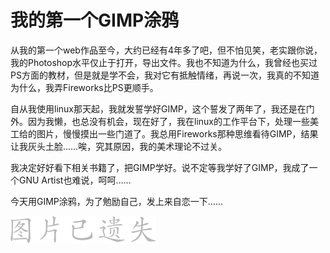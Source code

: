 # 我的第一个GIMP涂鸦

从我的第一个web作品至今，大约已经有4年多了吧，但不怕见笑，老实跟你说，我的Photoshop水平仅止于打开，导出文件。我也不知道为什么，我曾经也买过PS方面的教材，但是就是学不会，我对它有抵触情绪，再说一次，我真的不知道为什么，我弄Fireworks比PS更顺手。

自从我使用linux那天起，我就发誓学好GIMP，这个誓发了两年了，我还是在门外。因为我懒，也总没有机会，现在好了，我在linux的工作平台下，处理一些美工给的图片，慢慢摸出一些门道了。我总用Fireworks那种思维看待GIMP，结果让我灰头土脸……唉，究其原因，我的美术理论不过关。

我决定好好看下相关书籍了，把GIMP学好。说不定等我学好了GIMP，我成了一个GNU Artist也难说，呵呵……

今天用GIMP涂鸦，为了勉励自己，发上来自恋一下……

![](/assets/missing.png)
